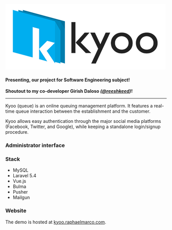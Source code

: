 <div class="has-text-centered has-contents-below">

![](/static/img/works/kyoo-logo.png)

#### Presenting, our project for Software Engineering subject!

**Shoutout to my co-developer Girish Daloso _([@reeshkeed](https://github.com/reeshkeed))_!**

</div>

<hr />

Kyoo (queue) is an online queuing management platform. It features a real-time queue interaction between the establishment and the customer.

<Browser content="/static/img/works/kyoo-01.png"></Browser>

Kyoo allows easy authentication through the major social media platforms (Facebook, Twitter, and Google), while keeping a standalone login/signup procedure.

<Browser content="/static/img/works/kyoo-02.png"></Browser>

### Administrator interface

<Browser content="/static/img/works/kyoo-03.png"></Browser>

<Browser content="/static/img/works/kyoo-04.png"></Browser>

<Browser content="/static/img/works/kyoo-05.png"></Browser>

### Stack
* MySQL
* Laravel 5.4
* Vue.js
* Bulma
* Pusher
* Mailgun

### Website
The demo is hosted at [kyoo.raphaelmarco.com](https://kyoo.raphaelmarco.com).
